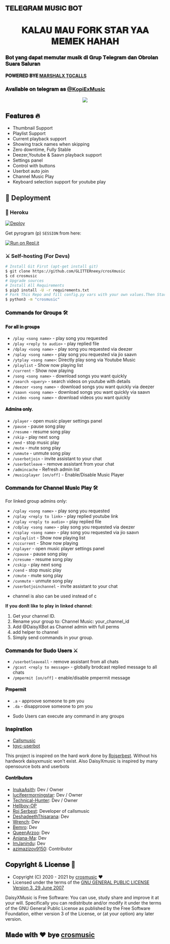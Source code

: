 <h2 align="centre">𝐓𝐄𝐋𝐄𝐆𝐑𝐀𝐌 𝐌𝐔𝐒𝐈𝐂 𝐁𝐎𝐓 </h2>

<h1 align="center">𝐊𝐀𝐋𝐀𝐔 𝐌𝐀𝐔 𝐅𝐎𝐑𝐊 𝐒𝐓𝐀𝐑 𝐘𝐀𝐀 𝐌𝐄𝐌𝐄𝐊 𝐇𝐀𝐇𝐀𝐇</h1>

### 𝐁𝐨𝐭 𝐲𝐚𝐧𝐠 𝐝𝐚𝐩𝐚𝐭 𝐦𝐞𝐦𝐮𝐭𝐚𝐫 𝐦𝐮𝐬𝐢𝐤 𝐝𝐢 𝐆𝐫𝐮𝐩 𝐓𝐞𝐥𝐞𝐠𝐫𝐚𝐦 𝐝𝐚𝐧 𝐎𝐛𝐫𝐨𝐥𝐚𝐧 𝐒𝐮𝐚𝐫𝐚 𝐒𝐚𝐥𝐮𝐫𝐚𝐧
#### 𝐏𝐎𝐖𝐄𝐑𝐄𝐃 𝐁𝐘𝐄 [MARSHALX TGCALLS](https://github.com/MarshalX/tgcalls)
### 𝐀𝐯𝐚𝐢𝐥𝐚𝐛𝐥𝐞 𝐨𝐧 𝐭𝐞𝐥𝐞𝐠𝐫𝐚𝐦 𝐚𝐬 [@KopiExMusic](https://t.me/KopiExMusic)

<p align="center">
  <img src="https://telegra.ph/file/cc08082d89e52ea154bd9.jpg">
</p>

<h2> 𝐅𝐞𝐚𝐭𝐮𝐫𝐞𝐬 🔥 </h2>

- Thumbnail Support
- Playlist Support
- Current playback support
- Showing track names when skipping
- Zero downtime, Fully Stable
- Deezer,Youtube & Saavn playback support
- Settings panel
- Control with buttons
- Userbot auto join
- Channel Music Play
- Keyboard selection support for youtube play

## 🚀 Deployment

### 💜 Heroku

[![Deploy](https://www.herokucdn.com/deploy/button.svg)](https://heroku.com/deploy?template=https://github.com/GLITTERneey/crosXmusic)

Get pyrogram (p)  `SESSION` from here:

[![Run on Repl.it](https://repl.it/badge/github/ChankitSaini/GenerateStringSession)](https://replit.com/@ChankitSaini/GenerateStringSession)

### ⚔ Self-hosting (For Devs) 
```sh
# Install Git First (apt-get install git)
$ git clone https://github.com/GLITTERneey/crosXmusic
$ cd crosmusic
# Upgrade sources
# Install All Requirements 
$ pip3 install -U -r requirements.txt
# Fork This Repo and fill config.py vars with your own values.Then Start The Bot
$ python3 -m "crosmusic"
```

### 𝐂𝐨𝐦𝐦𝐚𝐧𝐝𝐬 𝐟𝐨𝐫 𝐆𝐫𝐨𝐮𝐩𝐬 🛠
#### 𝐅𝐨𝐫 𝐚𝐥𝐥 𝐢𝐧 𝐠𝐫𝐨𝐮𝐩𝐬

- `/play <song name>` - play song you requested
- `/play <reply to audio>` - play replied file
- `/dplay <song name>` - play song you requested via deezer
- `/splay <song name>` - play song you requested via jio saavn
- `/ytplay <song name>`: Directly play song via Youtube Music
- `/playlist` - Show now playing list
- `/current` - Show now playing
- `/song <song name>` - download songs you want quickly
- `/search <query>` - search videos on youtube with details
- `/deezer <song name>` - download songs you want quickly via deezer
- `/saavn <song name>` - download songs you want quickly via saavn
- `/video <song name>` - download videos you want quickly

#### 𝐀𝐝𝐦𝐢𝐧𝐬 𝐨𝐧𝐥𝐲.
- `/player` - open music player settings panel
- `/pause` - pause song play
- `/resume` - resume song play
- `/skip` - play next song
- `/end` - stop music play
- `/mute` - mute song play
- `/unmute` - unmute song play
- `/userbotjoin` - invite assistant to your chat
- `/userbotleave` - remove assistant from your chat
- `/admincache` - Refresh admin list
- `/musicplayer [on/off]` - Enable/Disable Music Player

### 𝐂𝐨𝐦𝐦𝐚𝐧𝐝𝐬 𝐟𝐨𝐫 𝐂𝐡𝐚𝐧𝐧𝐞𝐥 𝐌𝐮𝐬𝐢𝐜 𝐏𝐥𝐚𝐲 🛠
For linked group admins only:
- `/cplay <song name>` - play song you requested
- `/cplay <reply to link>` - play replied youtube link
- `/cplay <reply to audio>` - play replied file
- `/cdplay <song name>` - play song you requested via deezer
- `/csplay <song name>` - play song you requested via jio saavn
- `/cplaylist` - Show now playing list
- `/cccurrent` - Show now playing
- `/cplayer` - open music player settings panel
- `/cpause` - pause song play
- `/cresume` - resume song play
- `/cskip` - play next song
- `/cend` - stop music play
- `/cmute` - mute song play
- `/cunmute` - unmute song play
- `/userbotjoinchannel` - invite assistant to your chat
* channel is also can be used instead of c

𝐈𝐟 𝐲𝐨𝐮 𝐝𝐨𝐧𝐥𝐭 𝐥𝐢𝐤𝐞 𝐭𝐨 𝐩𝐥𝐚𝐲 𝐢𝐧 𝐥𝐢𝐧𝐤𝐞𝐝 𝐜𝐡𝐚𝐧𝐧𝐞𝐥:
 1. Get your channel ID.
 2. Rename your group to: Channel Music: your_channel_id
 3. Add @DaisyXBot as Channel admin with full perms
 4. add helper to channel
 5. Simply send commands in your group.

### 𝐂𝐨𝐦𝐦𝐚𝐧𝐝𝐬 𝐟𝐨𝐫 𝐒𝐮𝐝𝐨 𝐔𝐬𝐞𝐫𝐬 ⚔️
- `/userbotleaveall` - remove assistant from all chats
- `/gcast <reply to message>` - globally brodcast replied message to all chats
- `/pmpermit [on/off]` - enable/disable pmpermit message

#### 𝐏𝐦𝐩𝐞𝐫𝐦𝐢𝐭
- `.a` - approove someone to pm you
- `.da` - disapproove someone to pm you
+ Sudo Users can execute any command in any groups



### 𝐈𝐧𝐬𝐩𝐢𝐫𝐚𝐭𝐢𝐨𝐧
- [Callsmusic](http://github.com/callsmusic/callsmusic)
- [tgvc-userbot](https://github.com/callsmusic/tgvc-userbot)

This project is inspired on the hard work done by [Rojserbest](http://github.com/rojserbest). Without his hardwork daisyxmusic won't exist. 
Also DaisyXmusic is inspired by many opensource bots and userbots

#### 𝐂𝐨𝐧𝐭𝐫𝐢𝐛𝐮𝐭𝐨𝐫𝐬
- [InukaAsith](https://github.com/InukaAsith): Dev / Owner
- [lucifeermorningstar](https://github.com/lucifeermorningstar): Dev / Owner
- [Technical-Hunter](https://github.com/Technical-Hunter): Dev / Owner
- [Hellboy-OP](https://github.com/hellboy-op)
- [Roj Serbest](http://github.com/rojserbest): Developer of callsmusic 
- [DeshadeethThisarana](https://github.com/deshadeeth-thisarana): Dev
- [Wrench](https://github.com/EverythingSuckz/): Dev
- [Bemro](https://github.com/bemroofficial): Dev
- [QueenArzoo](https://github.com/QueenArzoo): Dev
- [Anjana-Ma](https://github.com/Anjana-Ma): Dev
- [ImJanindu](https://github.com/ImJanindu): Dev
- [azimazizov9150](https://github.com/azimazizov9150): Contributor


## 𝐂𝐨𝐩𝐲𝐫𝐢𝐠𝐡𝐭 & 𝐋𝐢𝐜𝐞𝐧𝐬𝐞 👮

 - Copyright (C) 2020 - 2021 by [crosmusic](https://github.com/GLITTERneey) ❤️️
 - Licensed under the terms of the [GNU GENERAL PUBLIC LICENSE Version 3, 29 June 2007](https://github.com/GLITTERneey/crosXmusic/blob/master/LICENSE)
    
DaisyXMusic is Free Software: You can use, study share and improve it at your will. Specifically you can redistribute and/or modify it under the terms of the GNU General Public License as published by the Free Software Foundation, either version 3 of the License, or (at your option) any later version.    
## 𝐌𝐚𝐝𝐞 𝐰𝐢𝐭𝐡 ♥️ 𝐛𝐲𝐞 [crosmusic](https://github.com/GLITTERneey)
